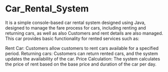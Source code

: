 # Car_Rental_System
It is a simple console-based car rental system designed using Java, designed to manage the fare process for cars, including renting and returning cars, as well as also Customers and rent details are also managed. This car provides basic functionality for rented services such as:

Rent Car: Customers allow customers to rent cars available for a specified period.
Returning cars: Customers can return rented cars, and the system updates the availability of the car.
Price Calculation: The system calculates the price of rent based on the base price and duration of the car per day.
